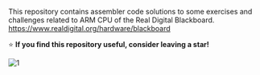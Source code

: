 This repository contains assembler code solutions to some exercises and challenges related to ARM CPU of the Real Digital Blackboard.
https://www.realdigital.org/hardware/blackboard

⭐ **If you find this repository useful, consider leaving a star!**  

![1](https://www.realdigital.org/img/d636294edf596a4a07a2eaadc87bd11f.png)
